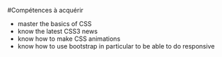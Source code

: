 #Compétences à acquérir
- master the basics of CSS
- know the latest CSS3 news
- know how to make CSS animations
- know how to use bootstrap in particular to be able to do responsive
